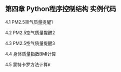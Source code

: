 ## 第四章 Python程序控制结构 实例代码

4.1 PM2.5空气质量提醒1

4.2 PM2.5空气质量提醒2

4.3 PM2.5空气质量提醒3

4.4 身体质量指数BMI计算

4.5 蒙特卡罗方法计算π
